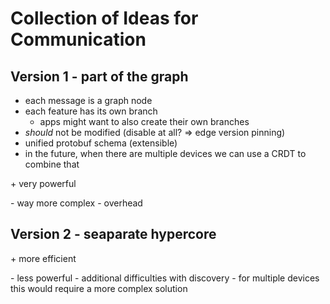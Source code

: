 # Collection of Ideas for Communication

## Version 1 - part of the graph

- each message is a graph node
- each feature has its own branch
  - apps might want to also create their own branches
- *should* not be modified (disable at all? => edge version pinning)
- unified protobuf schema (extensible)
- in the future, when there are multiple devices we can use a CRDT to combine that

\+ very powerful

\- way more complex
\- overhead

## Version 2 - seaparate hypercore

\+ more efficient

\- less powerful
\- additional difficulties with discovery
\- for multiple devices this would require a more complex solution
